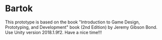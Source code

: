 # Bartok
This prototype is based on the book "Introduction to Game Design, Prototyping, and Development" book (2nd Edition) by Jeremy Gibson Bond. Use Unity version 2018.1.9f2. Have a nice time!!!
